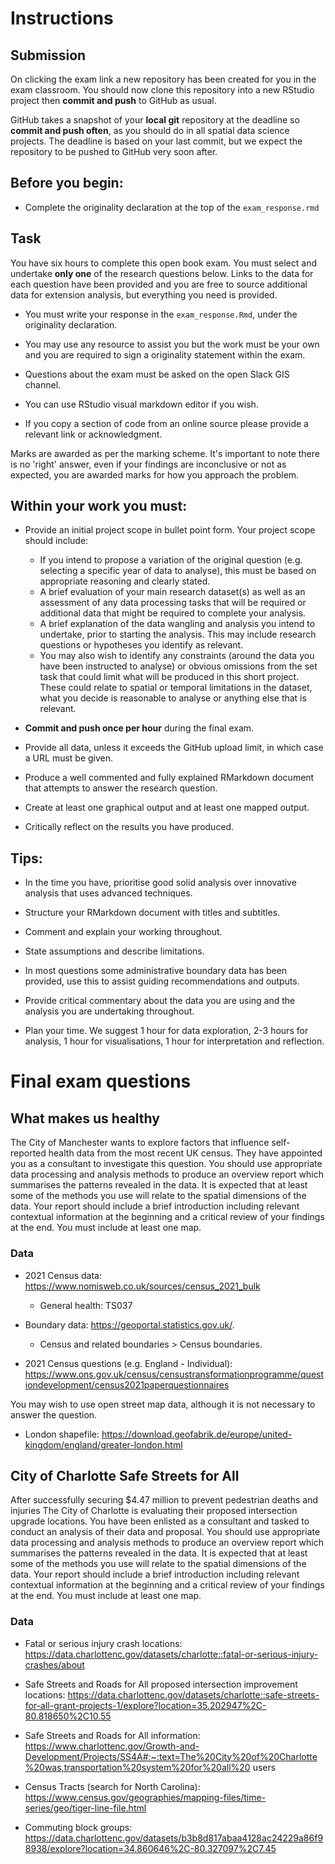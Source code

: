 # Instructions

## Submission

On clicking the exam link a new repository has been created for you in the exam classroom. You should now clone this repository into a new RStudio project then **commit and push** to GitHub as usual. 

GitHub takes a snapshot of your **local git** repository at the deadline so **commit and push often**, as you should do in all spatial data science projects. The deadline is based on your last commit, but we expect the repository to be pushed to GitHub very soon after. 

## Before you begin: 

* Complete the originality declaration at the top of the `exam_response.rmd`

## Task

You have six hours to complete this open book exam. You must select and undertake **only one** of the research questions below. Links to the data for each question have been provided and you are free to source additional data for extension analysis, but everything you need is provided.

* You must write your response in the `exam_response.Rmd`, under the originality declaration.

* You may use any resource to assist you but the work must be your own and you are required to sign a originality statement within the exam. 

* Questions about the exam must be asked on the open Slack GIS channel. 

* You can use RStudio visual markdown editor if you wish.

* If you copy a section of code from an online source please provide a relevant link or acknowledgment.

Marks are awarded as per the marking scheme. It's important to note there is no 'right' answer, even if your findings are inconclusive or not as expected, you are awarded marks for how you approach the problem.  

## Within your work you must:

* Provide an initial project scope in bullet point form. Your project scope should include:

  * If you intend to propose a variation of the original question (e.g. selecting a specific year of data to analyse), this must be based on appropriate reasoning and clearly stated.
  * A brief evaluation of your main research dataset(s) as well as an assessment of any data processing tasks that will be required or additional data that might be required to complete your analysis.
  * A brief explanation of the data wangling and analysis you intend to undertake, prior to starting the analysis. This may include research questions or hypotheses you identify as relevant. 
  * You may also wish to identify any constraints (around the data you have been instructed to analyse) or obvious omissions from the set task that could limit what will be produced in this short project. These could relate to spatial or temporal limitations in the dataset, what you decide is reasonable to analyse or anything else that is relevant. 

* **Commit and push once per hour** during the final exam.

* Provide all data, unless it exceeds the GitHub upload limit, in which case a URL must be given.

* Produce a well commented and fully explained RMarkdown document that attempts to answer the research question.

* Create at least one graphical output and at least one mapped output.

* Critically reflect on the results you have produced. 

## Tips:

* In the time you have, prioritise good solid analysis over innovative analysis that uses advanced techniques.

* Structure your RMarkdown document with titles and subtitles. 

* Comment and explain your working throughout.

* State assumptions and describe limitations.

* In most questions some administrative boundary data has been provided, use this to assist guiding recommendations and outputs.

* Provide critical commentary about the data you are using and the analysis you are undertaking throughout.

* Plan your time. We suggest 1 hour for data exploration, 2-3 hours for analysis, 1 hour for visualisations, 1 hour for interpretation and reflection. 

# Final exam questions

## What makes us healthy
The City of Manchester wants to explore factors that influence self-reported health data from the most recent UK census. They have appointed you as a consultant to investigate this question.
You should use appropriate data processing and analysis methods to produce an overview report which summarises the patterns revealed in the data. It is expected that at least some of the methods you use will relate to the spatial dimensions of the data.
Your report should include a brief introduction including relevant contextual information at the beginning and a critical review of your findings at the end. You must include at least one map. 

### Data
* 2021 Census data: https://www.nomisweb.co.uk/sources/census_2021_bulk 
  * General health: TS037

* Boundary data: https://geoportal.statistics.gov.uk/. 
  * Census and related boundaries > Census boundaries. 

* 2021 Census questions (e.g. England - Individual): https://www.ons.gov.uk/census/censustransformationprogramme/questiondevelopment/census2021paperquestionnaires  

You may wish to use open street map data, although it is not necessary to answer the question. 

* London shapefile: https://download.geofabrik.de/europe/united-kingdom/england/greater-london.html 

## City of Charlotte Safe Streets for All

After successfully securing $4.47 million to prevent pedestrian deaths and injuries The City of Charlotte is evaluating their proposed intersection upgrade locations. You have been enlisted as a consultant and tasked to conduct an analysis of their data and proposal.
You should use appropriate data processing and analysis methods to produce an overview report which summarises the patterns revealed in the data. It is expected that at least some of the methods you use will relate to the spatial dimensions of the data.
Your report should include a brief introduction including relevant contextual information at the beginning and a critical review of your findings at the end. You must include at least one map. 

### Data
* Fatal or serious injury crash locations: https://data.charlottenc.gov/datasets/charlotte::fatal-or-serious-injury-crashes/about

* Safe Streets and Roads for All proposed intersection improvement locations: https://data.charlottenc.gov/datasets/charlotte::safe-streets-for-all-grant-projects-1/explore?location=35.202947%2C-80.818650%2C10.55 

* Safe Streets and Roads for All information: https://www.charlottenc.gov/Growth-and-Development/Projects/SS4A#:~:text=The%20City%20of%20Charlotte%20was,transportation%20system%20for%20all%20 users

* Census Tracts (search for North Carolina): https://www.census.gov/geographies/mapping-files/time-series/geo/tiger-line-file.html  

* Commuting block groups: https://data.charlottenc.gov/datasets/b3b8d817abaa4128ac24229a86f98938/explore?location=34.860646%2C-80.327097%2C7.45 


